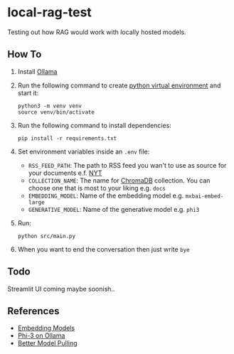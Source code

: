 # local-rag-test

Testing out how RAG would work with locally hosted models.

## How To

1.  Install [Ollama](https://ollama.com/)
2.  Run the following command to create [python virtual environment](https://docs.python.org/3/library/venv.html) and start it:

        python3 -m venv venv
        source venv/bin/activate

3.  Run the following command to install dependencies:

        pip install -r requirements.txt

4.  Set environment variables inside an `.env` file:
    - `RSS_FEED_PATH`: The path to RSS feed you wan't to use as source for your documents e.f. [NYT](https://rss.nytimes.com/services/xml/rss/nyt/Technology.xml)
    - `COLLECTION_NAME`: The name for [ChromaDB](https://docs.trychroma.com/) collection. You can choose one that is most to your liking e.g. `docs`
    - `EMBEDDING_MODEL`: Name of the embedding model e.g. `mxbai-embed-large`
    - `GENERATIVE_MODEL`: Name of the generative model e.g. `phi3`
5.  Run:

        python src/main.py

6.  When you want to end the conversation then just write `bye`

## Todo

Streamlit UI coming maybe soonish..

## References

 - [Embedding Models](https://ollama.com/blog/embedding-models)
 - [Phi-3 on Ollama](https://ollama.com/library/phi3)
 - [Better Model Pulling](https://github.com/ollama/ollama-python/blob/main/examples/pull-progress/main.py)
